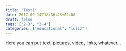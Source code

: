 ```yaml
---
title: "Test1"
date: 2017-09-14T18:36:25+02:00
draft: false
tags: ["2-3", "2-4"]
categories: ["educational", "luliz"]
---
```

Here you can put text, pictures, video, links, whatever...
